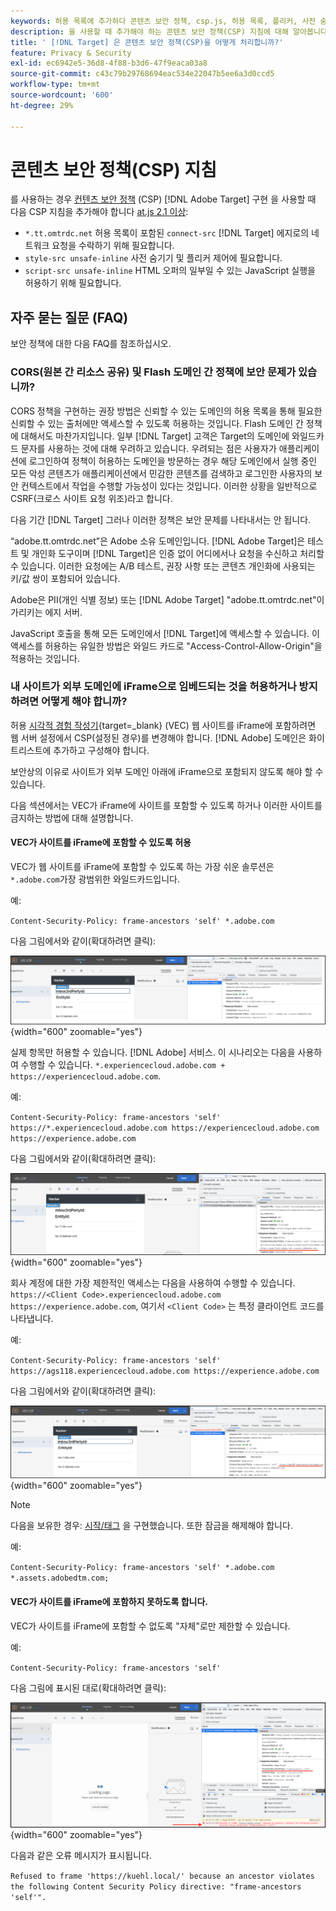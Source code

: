 ```yaml
---
keywords: 허용 목록에 추가하다 콘텐츠 보안 정책, csp.js, 허용 목록, 플리커, 사전 숨기기, 사전 숨기기, 콘텐츠 보안 정책, iFrame, iframe
description: 을 사용할 때 추가해야 하는 콘텐츠 보안 정책(CSP) 지침에 대해 알아봅니다 [!DNL Adobe Target].
title: ' [!DNL Target] 은 콘텐츠 보안 정책(CSP)을 어떻게 처리합니까?'
feature: Privacy & Security
exl-id: ec6942e5-36d8-4f88-b3d6-47f9eaca03a8
source-git-commit: c43c79b29768694eac534e22047b5ee6a3d0ccd5
workflow-type: tm+mt
source-wordcount: '600'
ht-degree: 29%

---
```


# 콘텐츠 보안 정책(CSP) 지침

를 사용하는 경우 [컨텐츠 보안 정책](https://ko.wikipedia.org/wiki/Content_Security_Policy) (CSP) [!DNL Adobe Target] 구현 을 사용할 때 다음 CSP 지침을 추가해야 합니다 [at.js 2.1 이상](../../implement/client-side/atjs/target-atjs-versions.md):

* `*.tt.omtrdc.net` 허용 목록이 포함된 `connect-src` [!DNL Target] 에지로의 네트워크 요청을 수락하기 위해 필요합니다.
* `style-src unsafe-inline` 사전 숨기기 및 플리커 제어에 필요합니다.
* `script-src unsafe-inline` HTML 오퍼의 일부일 수 있는 JavaScript 실행을 허용하기 위해 필요합니다.

## 자주 묻는 질문 (FAQ)

보안 정책에 대한 다음 FAQ를 참조하십시오.

### CORS(원본 간 리소스 공유) 및 Flash 도메인 간 정책에 보안 문제가 있습니까?

CORS 정책을 구현하는 권장 방법은 신뢰할 수 있는 도메인의 허용 목록을 통해 필요한 신뢰할 수 있는 출처에만 액세스할 수 있도록 허용하는 것입니다. Flash 도메인 간 정책에 대해서도 마찬가지입니다. 일부 [!DNL Target] 고객은 Target의 도메인에 와일드카드 문자를 사용하는 것에 대해 우려하고 있습니다. 우려되는 점은 사용자가 애플리케이션에 로그인하여 정책이 허용하는 도메인을 방문하는 경우 해당 도메인에서 실행 중인 모든 악성 콘텐츠가 애플리케이션에서 민감한 콘텐츠를 검색하고 로그인한 사용자의 보안 컨텍스트에서 작업을 수행할 가능성이 있다는 것입니다. 이러한 상황을 일반적으로 CSRF(크로스 사이트 요청 위조)라고 합니다.

다음 기간 [!DNL Target] 그러나 이러한 정책은 보안 문제를 나타내서는 안 됩니다.

“adobe.tt.omtrdc.net”은 Adobe 소유 도메인입니다. [!DNL Adobe Target]은 테스트 및 개인화 도구이며 [!DNL Target]은 인증 없이 어디에서나 요청을 수신하고 처리할 수 있습니다. 이러한 요청에는 A/B 테스트, 권장 사항 또는 콘텐츠 개인화에 사용되는 키/값 쌍이 포함되어 있습니다.

Adobe은 PII(개인 식별 정보) 또는 [!DNL Adobe Target] &quot;adobe.tt.omtrdc.net&quot;이 가리키는 에지 서버.

JavaScript 호출을 통해 모든 도메인에서 [!DNL Target]에 액세스할 수 있습니다. 이 액세스를 허용하는 유일한 방법은 와일드 카드로 &quot;Access-Control-Allow-Origin&quot;을 적용하는 것입니다.

### 내 사이트가 외부 도메인에 iFrame으로 임베드되는 것을 허용하거나 방지하려면 어떻게 해야 합니까?

허용 [시각적 경험 작성기](https://experienceleague.adobe.com/docs/target/using/experiences/vec/visual-experience-composer.html){target=_blank} (VEC) 웹 사이트를 iFrame에 포함하려면 웹 서버 설정에서 CSP(설정된 경우)를 변경해야 합니다. [!DNL Adobe] 도메인은 화이트리스트에 추가하고 구성해야 합니다.

보안상의 이유로 사이트가 외부 도메인 아래에 iFrame으로 포함되지 않도록 해야 할 수 있습니다.

다음 섹션에서는 VEC가 iFrame에 사이트를 포함할 수 있도록 하거나 이러한 사이트를 금지하는 방법에 대해 설명합니다.

#### VEC가 사이트를 iFrame에 포함할 수 있도록 허용

VEC가 웹 사이트를 iFrame에 포함할 수 있도록 하는 가장 쉬운 솔루션은 `*.adobe.com`가장 광범위한 와일드카드입니다.

예:

`Content-Security-Policy: frame-ancestors 'self' *.adobe.com`

다음 그림에서와 같이(확대하려면 클릭):


![가장 광범위한 와일드카드가 있는 CSP](/help/dev/before-implement/privacy/assets/csp-adobe.png){width="600" zoomable="yes"}

실제 항목만 허용할 수 있습니다. [!DNL Adobe] 서비스. 이 시나리오는 다음을 사용하여 수행할 수 있습니다. `*.experiencecloud.adobe.com + https://experiencecloud.adobe.com`.

예:

`Content-Security-Policy: frame-ancestors 'self' https://*.experiencecloud.adobe.com https://experiencecloud.adobe.com https://experience.adobe.com`

다음 그림에서와 같이(확대하려면 클릭):

![ExperienceCloud 범위가 있는 CSP](/help/dev/before-implement/privacy/assets/csp-experiencecloud.png){width="600" zoomable="yes"}

회사 계정에 대한 가장 제한적인 액세스는 다음을 사용하여 수행할 수 있습니다. `https://<Client Code>.experiencecloud.adobe.com https://experience.adobe.com`, 여기서 `<Client Code>` 는 특정 클라이언트 코드를 나타냅니다.

예:

`Content-Security-Policy: frame-ancestors 'self'  https://ags118.experiencecloud.adobe.com https://experience.adobe.com`

다음 그림에서와 같이(확대하려면 클릭):

![클라이언트 코드 범위가 지정된 CSP](/help/dev/before-implement/privacy/assets/csp-clientcode.png){width="600" zoomable="yes"}

>[!NOTE]
>
>다음을 보유한 경우: [시작/태그](/help/dev/implement/client-side/atjs/how-to-deployatjs/implement-target-using-adobe-launch.md) 을 구현했습니다. 또한 잠금을 해제해야 합니다.
>
>예:
>
> `Content-Security-Policy: frame-ancestors 'self' *.adobe.com *.assets.adobedtm.com;`

#### VEC가 사이트를 iFrame에 포함하지 못하도록 합니다.

VEC가 사이트를 iFrame에 포함할 수 없도록 &quot;자체&quot;로만 제한할 수 있습니다.

예:

`Content-Security-Policy: frame-ancestors 'self'`

다음 그림에 표시된 대로(확대하려면 클릭):

![CSP 오류](/help/dev/before-implement/privacy/assets/csp-error.png){width="600" zoomable="yes"}

다음과 같은 오류 메시지가 표시됩니다.

`Refused to frame 'https://kuehl.local/' because an ancestor violates the following Content Security Policy directive: "frame-ancestors 'self'".`

